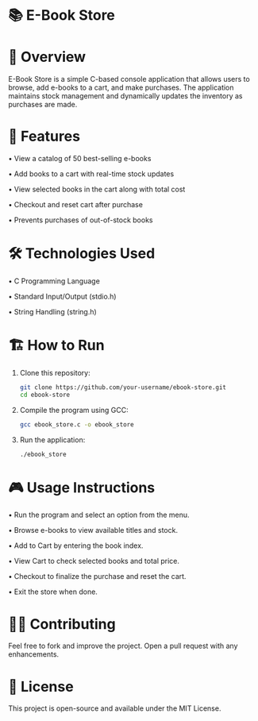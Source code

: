 # 📚 E-Book Store

# 📖 Overview

E-Book Store is a simple C-based console application that allows users to browse, add e-books to a cart, and make purchases. The application maintains stock management and dynamically updates the inventory as purchases are made.

# 🚀 Features

• View a catalog of 50 best-selling e-books

• Add books to a cart with real-time stock updates

• View selected books in the cart along with total cost

• Checkout and reset cart after purchase

• Prevents purchases of out-of-stock books

# 🛠 Technologies Used

• C Programming Language

• Standard Input/Output (stdio.h)

• String Handling (string.h)

# 🏗 How to Run

1. Clone this repository:
   ```sh
   git clone https://github.com/your-username/ebook-store.git
   cd ebook-store


2. Compile the program using GCC:
   ```sh
   gcc ebook_store.c -o ebook_store

3. Run the application:
   ```sh
   ./ebook_store

# 🎮 Usage Instructions

• Run the program and select an option from the menu.

• Browse e-books to view available titles and stock.

• Add to Cart by entering the book index.

• View Cart to check selected books and total price.

• Checkout to finalize the purchase and reset the cart.

• Exit the store when done.

# 👨‍💻 Contributing

Feel free to fork and improve the project. Open a pull request with any enhancements.

# 📜 License

This project is open-source and available under the MIT License.
